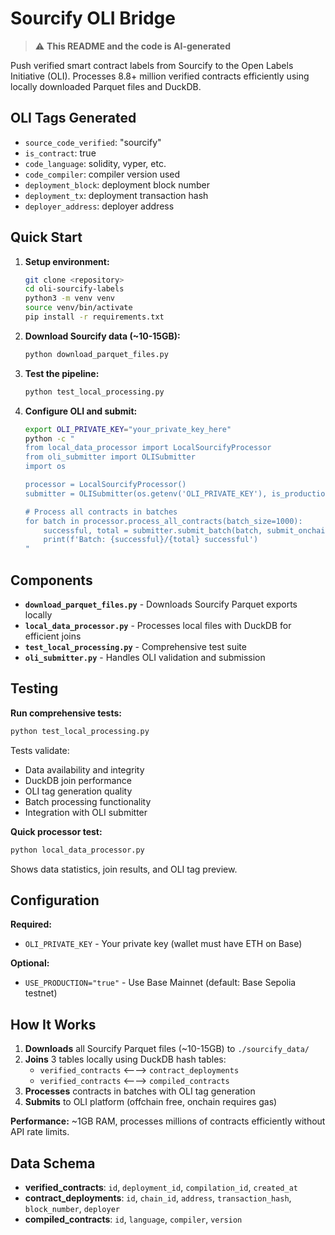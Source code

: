# Sourcify OLI Bridge

> ⚠️ **This README and the code is AI-generated**

Push verified smart contract labels from Sourcify to the Open Labels Initiative (OLI). Processes 8.8+ million verified contracts efficiently using locally downloaded Parquet files and DuckDB.

## OLI Tags Generated

- `source_code_verified`: "sourcify"
- `is_contract`: true
- `code_language`: solidity, vyper, etc.
- `code_compiler`: compiler version used
- `deployment_block`: deployment block number
- `deployment_tx`: deployment transaction hash
- `deployer_address`: deployer address

## Quick Start

1. **Setup environment:**

   ```bash
   git clone <repository>
   cd oli-sourcify-labels
   python3 -m venv venv
   source venv/bin/activate
   pip install -r requirements.txt
   ```

2. **Download Sourcify data (~10-15GB):**

   ```bash
   python download_parquet_files.py
   ```

3. **Test the pipeline:**

   ```bash
   python test_local_processing.py
   ```

4. **Configure OLI and submit:**

   ```bash
   export OLI_PRIVATE_KEY="your_private_key_here"
   python -c "
   from local_data_processor import LocalSourcifyProcessor
   from oli_submitter import OLISubmitter
   import os

   processor = LocalSourcifyProcessor()
   submitter = OLISubmitter(os.getenv('OLI_PRIVATE_KEY'), is_production=False)

   # Process all contracts in batches
   for batch in processor.process_all_contracts(batch_size=1000):
       successful, total = submitter.submit_batch(batch, submit_onchain=False, delay=1.0)
       print(f'Batch: {successful}/{total} successful')
   "
   ```

## Components

- **`download_parquet_files.py`** - Downloads Sourcify Parquet exports locally
- **`local_data_processor.py`** - Processes local files with DuckDB for efficient joins
- **`test_local_processing.py`** - Comprehensive test suite
- **`oli_submitter.py`** - Handles OLI validation and submission

## Testing

**Run comprehensive tests:**

```bash
python test_local_processing.py
```

Tests validate:

- Data availability and integrity
- DuckDB join performance
- OLI tag generation quality
- Batch processing functionality
- Integration with OLI submitter

**Quick processor test:**

```bash
python local_data_processor.py
```

Shows data statistics, join results, and OLI tag preview.

## Configuration

**Required:**

- `OLI_PRIVATE_KEY` - Your private key (wallet must have ETH on Base)

**Optional:**

- `USE_PRODUCTION="true"` - Use Base Mainnet (default: Base Sepolia testnet)

## How It Works

1. **Downloads** all Sourcify Parquet files (~10-15GB) to `./sourcify_data/`
2. **Joins** 3 tables locally using DuckDB hash tables:
   - `verified_contracts` ⟵⟶ `contract_deployments`
   - `verified_contracts` ⟵⟶ `compiled_contracts`
3. **Processes** contracts in batches with OLI tag generation
4. **Submits** to OLI platform (offchain free, onchain requires gas)

**Performance:** ~1GB RAM, processes millions of contracts efficiently without API rate limits.

## Data Schema

- **verified_contracts**: `id`, `deployment_id`, `compilation_id`, `created_at`
- **contract_deployments**: `id`, `chain_id`, `address`, `transaction_hash`, `block_number`, `deployer`
- **compiled_contracts**: `id`, `language`, `compiler`, `version`

